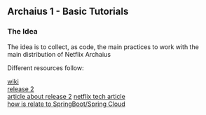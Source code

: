 ## Archaius 1 - Basic Tutorials ##



### The Idea ###


The idea is to collect, as code, the main practices to work with the </br>
main distribution of Netflix Archaius</br>

Different resources follow:</br>

[wiki](https://github.com/Netflix/archaius/wiki)</br>
[release 2](https://github.com/Netflix/archaius/tree/2.x)</br>
[article about release 2](https://medium.com/@diego_pacheco/dynamic-configurations-with-annotations-and-netflixoss-archaius-2-31fe608070d1)
[netflix tech article](https://medium.com/netflix-techblog/announcing-archaius-dynamic-properties-in-the-cloud-bc8c51faf675)</br>
[how is relate to SpringBoot/Spring Cloud](https://cloud.spring.io/spring-cloud-netflix/multi/multi__external_configuration_archaius.html)</br>
